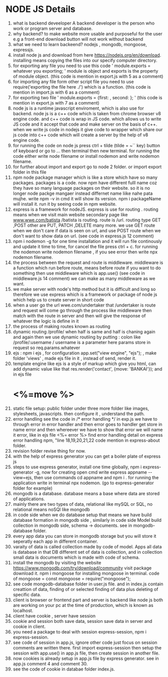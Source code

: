 # NODE JS Details
1. what is backend deveeloper
A backend developer is the person who work or program server and database.
2. why backend?
to make website more usable and purposeful for the user e.g a front-end download button will not work without backend
3. what we need to learn backeend?
  nodejs , mongodb,  mongoose, expressjs.
4. install node js and download from here https://nodejs.org/en/download.
   installing means copying the files into our specify computer directory.
5. for exporting any file you need to use this code ' module.exports = whatever you exporting; ' module is object and exports is the property of module object. (this code is mention in export.js with 5 as a comment)
6. for importing any file form other script file you need to use require('exporting the file here ./') which is a function. (this code is mention in import.js with 6 as a comment)
7. for exporting two file ' module.exports = {first: , second:  }; ' (this code is mention in export.js with 7 as a comment)
8. node js is a runtime javascript enviroment, which is also use for backend. node js is a c++ code which is taken from chrome browser v8 engine code. and c++ code is wrap in JS code. which allows us  to write JS code and it accept that code and make server on the basis of c++. when we write js code in nodejs it give code to wrapper which share our js code into c++ code which will create a server by the help of v8 engine code.
9. for running the code on node js press ctrl + tilde (tilde = ~`` key) button of keyboard or go to ... then terminal then new terminal. for running the code either write node filename or install nodemon and write nodemon filename.
10. for further about import and export go to node 2 folder. or import export folder in this file
11.  npm node package manager which is like a store which have so many packages. packages is a code. now  npm have different fulll name coz they have so many language packages on their website. so  it is no longer node packge mangaer instead differnet name liike nahe pata mujhe. write npm -v in cmd it will show its version. npm i packageName will install it. run it by seeing code in npm website.
12. express is a framework for nodeJS. express is use for routing . routing means when we visit main website secondary page like www.wwe.com/batista /batista is routing. route is /url. routing type GET ,POST other are PUT, PATCH ,DELETE many more.  we use GET route when we don't care  if data is seen on url, and use POST route when we don't want to show data on url. (see code in express.js 12 comment)
13. npm i nodemon -g for one time installation and it will run file continously and update it time to time, for cancel the file press ctrl + c. for running the nodemon write nodemon filename , if you see error then write npx nodemon filename.
14. the process between the request and route is middleware. middleware is a function which run before route, means before route if you want to do something then use middleware which is app.use() (see code in middleware.js 14 comment) we can make as many middleware as we want.
15. we  make server with node's http method but it is difficult and long so therefore we use express which is a framework or package of node js which help us to create server in short code
16. when a user go the url wwe.com/undertaker that /undertaker is route and request  will come go through the process like middleware then match with the route in server and then will give the response of whatever the logic is define in it
17. the process of making routes known as routing
18. dynamic routing /profile/ when half is same and half is chaning again and again then we use dynamic routiing by putting : colon like /profile/:username / username is a parameter here params store in request so req.params.whatever
19. ejs : npm i ejs , for configuration app.set("view engine", "ejs"); , make folder 'views' , made ejs file in it , instead of send, render it.
20. template engine like ejs is a style of markup which give you html, can add dynamic value like that res.render('contact', {move: 'BANKAI'}); and in ejs file <h1><%=move %></h1>
21. static file setup: public folder under three more folder like images, stylesheets, javascripts. then configure it , understand the path.
22. error handling see the code in /* error handling */ in exp.js we have to through error in error handler and then error goes to handler get store in name error and then whereever we have to show that error we will name it error, like in ejs file <%= error %> find error handling detail on express error handling npm, "line 18,19,20,21,22 code mention in express-about folder.
23. revision folder revise thing for now.
24. with the help of express generator you can get a boiler plate of express js 
25. steps to use express generator, install one time globally, npm i express-generator -g, now for creating open cmd write express appname --view=ejs, then use commands cd appname and npm i  . for running the application write in terminal npx nodemon.  (go to express-generator folder for example)
26. mongodb is a database. database means a base where data are stored of applications. 
27.  mainly there are two types of data, relational like mySQL or SQL, no relational means noSQl like mongodb
28. in code side  when we do database setup that means we have build database formation in mongodb side , similarly in code side Model build collection in mongodb side, schema -> documents. see in mongodb-database folder.
29. every app data you can store in mongodb storage but you will store it seperatly each app in different container.
30. varaity of data is called collection made by code of model. Apps all data is database in that DB different set of data is collection, and in collection small  data is documents which is made with code of schema.
31. install the mongodb by visiting the website https://www.mongodb.com/try/download/community visit package download it. npm i mongoose for installing mongoose in terminal. code of mongoose = const mongoose = require("mongoose"); 
32. see code mongodb-database folder in user.js file. and in index.js contain creattion of data, finding of or selected finding of data plus deleting of specific data.
33. client is browser or frontend part and server is backend like node js both are working on your pc at the time of production, which is known as localhost.
34. client have cookie , server have session
35. cookie and session both save data, session save data in server and cookie in client.
36. you need a package to deal with session express-session, npm i express-session.
37.  see code of session in app.js, ignore other code just focus on session comments are written there.  first import express-session then setup the session with app.use() in app.js file, then create session in another file.
38. now cookies is already setup in app.js file by express generator. see in app.js comment 4  and comment 30.
39. see the code of cookie in databae folder index.js.
